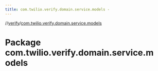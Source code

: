 ```yaml
---
title: com.twilio.verify.domain.service.models -
---
```

//[verify](index.md)/[com.twilio.verify.domain.service.models](com.twilio.verify.domain.service.models.md)



# Package com.twilio.verify.domain.service.models  

